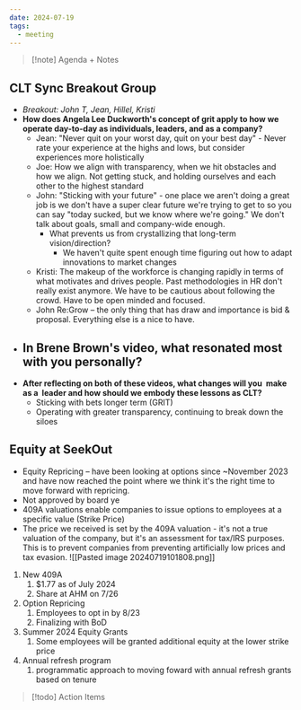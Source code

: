 ```yaml
---
date: 2024-07-19
tags:
  - meeting
---
```

> [!note] Agenda + Notes
> 

## CLT Sync Breakout Group
- *Breakout: John T, Jean, Hillel, Kristi*
- **How does Angela Lee Duckworth's concept of grit apply to how we operate day-to-day as individuals, leaders, and as a company?**
	- Jean: "Never quit on your worst day, quit on your best day" - Never rate your experience at the highs and lows, but consider experiences more holistically
	- Joe: How we align with transparency, when we hit obstacles and how we align. Not getting stuck, and holding ourselves and each other to the highest standard
	- John: "Sticking with your future" - one place we aren't doing a great job is we don't have a super clear future we're trying to get to so you can say "today sucked, but we know where we're going." We don't talk about goals, small and company-wide enough.
		- What prevents us from crystallizing that long-term vision/direction?
			- We haven't quite spent enough time figuring out how to adapt innovations to market changes
	- Kristi: The makeup of the workforce is changing rapidly in terms of what motivates and drives people. Past methodologies in HR don't really exist anymore. We have to be cautious about following the crowd. Have to be open minded and focused.
	- John Re:Grow – the only thing that has draw and importance is bid & proposal. Everything else is a nice to have.
- **In Brene Brown's video, what resonated most with you personally?** 
	- 
- **After reflecting on both of these videos, what changes will you  make as a  leader and how should we embody these lessons as CLT?**
	- Sticking with bets longer term (GRIT)
	- Operating with greater transparency, continuing to break down the siloes

## Equity at SeekOut
- Equity Repricing – have been looking at options since ~November 2023 and have now reached the point where we think it's the right time to move forward with repricing. 
- Not approved by board ye
- 409A valuations enable companies to issue options to employees at a specific value (Strike Price)
- The price we received is set by the 409A valuation - it's not a true valuation of the company, but it's an assessment for tax/IRS purposes. This is to prevent companies from preventing artificially low prices and tax evasion.
![[Pasted image 20240719101808.png]]
1. New 409A
	1. $1.77 as of July 2024
	2. Share at AHM on 7/26
2. Option Repricing
	1. Employees to opt in by 8/23
	2. Finalizing with BoD
3. Summer 2024 Equity Grants
	1. Some employees will be granted additional equity at the lower strike price
4. Annual refresh program
	1. programmatic approach to moving foward with annual refresh grants based on tenure



> [!todo] Action Items

